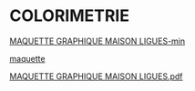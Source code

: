 # COLORIMETRIE
[MAQUETTE GRAPHIQUE MAISON LIGUES-min](https://hackmd.io/_uploads/B1arDVm6p.jpg)

[maquette](https://www.figma.com/file/LxHTDDICYGSV2WcVPr34Oa/MAQUETTE-GRAPHIQUE-MAISON-LIGUES?type=whiteboard&node-id=0-1&t=E7Gmwt2ZpKqrVJUz-0)


[MAQUETTE GRAPHIQUE MAISON LIGUES.pdf](https://github.com/laetitiamichel/PHP_PROJET_BTS/files/14481102/MAQUETTE.GRAPHIQUE.MAISON.LIGUES.pdf)
